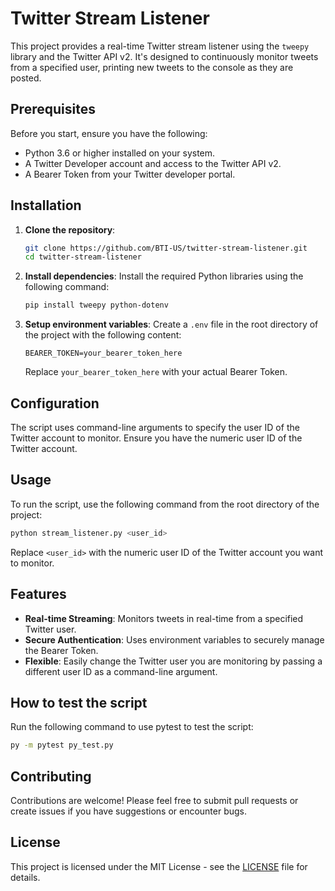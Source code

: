 # Twitter Stream Listener

This project provides a real-time Twitter stream listener using the `tweepy` library and the Twitter API v2. It's designed to continuously monitor tweets from a specified user, printing new tweets to the console as they are posted.

## Prerequisites

Before you start, ensure you have the following:

- Python 3.6 or higher installed on your system.
- A Twitter Developer account and access to the Twitter API v2.
- A Bearer Token from your Twitter developer portal.

## Installation

1. **Clone the repository**:
   ```bash
   git clone https://github.com/BTI-US/twitter-stream-listener.git
   cd twitter-stream-listener
   ```

2. **Install dependencies**:
   Install the required Python libraries using the following command:
   ```bash
   pip install tweepy python-dotenv
   ```

3. **Setup environment variables**:
   Create a `.env` file in the root directory of the project with the following content:
   ```plaintext
   BEARER_TOKEN=your_bearer_token_here
   ```
   Replace `your_bearer_token_here` with your actual Bearer Token.

## Configuration

The script uses command-line arguments to specify the user ID of the Twitter account to monitor. Ensure you have the numeric user ID of the Twitter account.

## Usage

To run the script, use the following command from the root directory of the project:

```bash
python stream_listener.py <user_id>
```

Replace `<user_id>` with the numeric user ID of the Twitter account you want to monitor.

## Features

- **Real-time Streaming**: Monitors tweets in real-time from a specified Twitter user.
- **Secure Authentication**: Uses environment variables to securely manage the Bearer Token.
- **Flexible**: Easily change the Twitter user you are monitoring by passing a different user ID as a command-line argument.

## How to test the script

Run the following command to use pytest to test the script:

```bash
py -m pytest py_test.py
```

## Contributing

Contributions are welcome! Please feel free to submit pull requests or create issues if you have suggestions or encounter bugs.

## License

This project is licensed under the MIT License - see the [LICENSE](LICENSE) file for details.
